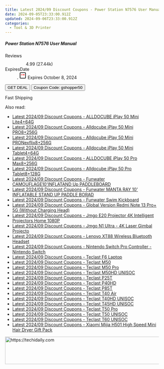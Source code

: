 ```yaml
---
title: Latest 2024/09 Discount Coupons - Power Station N7576 User Manual
date: 2024-09-05T23:33:00.912Z
updated: 2024-09-06T23:33:00.912Z
categories:
  - Tool & 3D Printer
---
```



<div class="max-w-4xl mx-auto grid grid-cols-1 lg:max-w-5xl lg:gap-x-20 lg:grid-cols-2">
  <div class="relative p-3 col-start-1 row-start-1 flex flex-col-reverse rounded-lg bg-gradient-to-t from-black/75 via-black/0 sm:bg-none sm:row-start-2 sm:p-0 lg:row-start-1">
    <h5 class="mt-1 text-lg font-semibold text-white sm:text-slate-900 md:text-2xl dark:sm:text-white">Power Station N7576 User Manual</h5>
  </div>
  
  <div class="col-start-1 col-end-3 row-start-1 grid gap-4 sm:mb-6 sm:grid-cols-4 lg:col-start-2 lg:row-span-6 lg:row-end-6 lg:mb-0 lg:gap-6">
    
  </div>
  <dl class="row-start-2 mt-4 flex items-center text-xs font-medium sm:row-start-3 sm:mt-1 md:mt-2.5 lg:row-start-2">
    <dt class="sr-only">Reviews</dt>
    <dd class="flex items-center text-indigo-600 dark:text-indigo-400">
      <svg width="24" height="24" fill="none" aria-hidden="true" class="mr-1 stroke-current dark:stroke-indigo-500">
        <path d="m12 5 2 5h5l-4 4 2.103 5L12 16l-5.103 3L9 14l-4-4h5l2-5Z" stroke-width="2" stroke-linecap="round" stroke-linejoin="round" />
      </svg>
      <span>4.99 <span class="font-normal text-slate-400">(27.44k)</span></span>
    </dd>
    <dt class="sr-only">ExpiresDate</dt>
    <dd class="flex items-center">
      <svg width="2" height="2" aria-hidden="true" fill="currentColor" class="mx-3 text-slate-300">
        <circle cx="1" cy="1" r="1" />
      </svg>
      <svg width="24" height="24" viewBox="0 0 24 24" fill="none" stroke="currentColor" stroke-width="2">
        <rect x="3" y="3" width="18" height="18" rx="2" fill="#fff" />
        <path d="M6 10L18 10" stroke="red" stroke-width="2" fill="none" />
        <path d="M10 6L10 18" stroke="#fff" stroke-width="2" fill="none" />
      </svg>
      Expires October 8, 2024    </dd>
  </dl>
  <div class="col-start-1 row-start-3 mt-4 self-center sm:col-start-2 sm:row-span-2 sm:row-start-2 sm:mt-0 lg:col-start-1 lg:row-start-3 lg:row-end-4 lg:mt-6">
    <button type="button" onClick="javascript:window.open(decodeURIComponent('https%3A%2F%2Fwww.shareasale.com%2Fu.cfm%3Fd%3D1118320%26m%3D97331%26u%3D4338022'), '_blank');void(0);" class="rounded-lg bg-red-600 px-3 py-2 text-sm font-medium leading-6 text-white">GET DEAL</button>
    <button type="button" onClick="javascript:window.open(decodeURIComponent('https%3A%2F%2Fwww.shareasale.com%2Fu.cfm%3Fd%3D1118320%26m%3D97331%26u%3D4338022'), '_blank');void(0);" class="border-dashed border-2 border-indigo-600 bg-green-100 text-sm leading-6 font-medium py-2 px-3 rounded-lg">Coupon Code: gshopper50</button>
  </div>
  <p class="col-start-1 mt-4 text-sm leading-6 sm:col-span-2 lg:col-span-1 lg:row-start-4 lg:mt-6 dark:text-slate-400">
    Fast Shipping 
  </p>
</div>
<span class="atpl-alsoreadstyle">Also read:</span>
<div><ul>
<li><a href="https://coupons.techidaily.com/coupon-1118665-share-97331-sale/"><u>Latest 2024/09 Discount Coupons - ALLDOCUBE iPlay 50 Mini Lite4+64G</u></a></li>
<li><a href="https://coupons.techidaily.com/coupon-1118663-share-97331-sale/"><u>Latest 2024/09 Discount Coupons - Alldocube iPlay 50 Mini PRO8+256G</u></a></li>
<li><a href="https://coupons.techidaily.com/coupon-1118664-share-97331-sale/"><u>Latest 2024/09 Discount Coupons - Alldocube iPlay 50 Mini PRONexflix8+256G</u></a></li>
<li><a href="https://coupons.techidaily.com/coupon-1118661-share-97331-sale/"><u>Latest 2024/09 Discount Coupons - Alldocube iPlay 50 Mini Tablet4+64G</u></a></li>
<li><a href="https://coupons.techidaily.com/coupon-1118660-share-97331-sale/"><u>Latest 2024/09 Discount Coupons - ALLDOCUBE iPlay 50 Pro Max8+256G</u></a></li>
<li><a href="https://coupons.techidaily.com/coupon-1118662-share-97331-sale/"><u>Latest 2024/09 Discount Coupons - Alldocube iPlay 50 Pro Tablet8+128G</u></a></li>
<li><a href="https://coupons.techidaily.com/coupon-1118601-share-97331-sale/"><u>Latest 2024/09 Discount Coupons - Funwater CAMOUFLAGE10'INFLATAND Up PADDLEBOARD</u></a></li>
<li><a href="https://coupons.techidaily.com/coupon-1118602-share-97331-sale/"><u>Latest 2024/09 Discount Coupons - Funwater MANTA RAY 10' INFLATABLE STAND UP PADDLE BORAD</u></a></li>
<li><a href="https://coupons.techidaily.com/coupon-1118603-share-97331-sale/"><u>Latest 2024/09 Discount Coupons - Funwater Swim Kickboard</u></a></li>
<li><a href="https://coupons.techidaily.com/coupon-1118604-share-97331-sale/"><u>Latest 2024/09 Discount Coupons - Global Version Redmi Note 13 Pro+ 5G (Without Charging Head)</u></a></li>
<li><a href="https://coupons.techidaily.com/coupon-1118607-share-97331-sale/"><u>Latest 2024/09 Discount Coupons - Jmgo E20 Projector 4K Intelligent Projectors Home 1080P</u></a></li>
<li><a href="https://coupons.techidaily.com/coupon-1118606-share-97331-sale/"><u>Latest 2024/09 Discount Coupons - Jmgo N1 Ultra - 4K Laser Gimbal Projecto</u></a></li>
<li><a href="https://coupons.techidaily.com/coupon-1118605-share-97331-sale/"><u>Latest 2024/09 Discount Coupons - Lenovo XT88 Wireless Bluetooth Headset</u></a></li>
<li><a href="https://coupons.techidaily.com/coupon-1118608-share-97331-sale/"><u>Latest 2024/09 Discount Coupons - Nintendo Switch Pro Controller - Nintendo Switch</u></a></li>
<li><a href="https://coupons.techidaily.com/coupon-1118656-share-97331-sale/"><u>Latest 2024/09 Discount Coupons - Teclast F6 Laptop</u></a></li>
<li><a href="https://coupons.techidaily.com/coupon-1118650-share-97331-sale/"><u>Latest 2024/09 Discount Coupons - Teclast M50</u></a></li>
<li><a href="https://coupons.techidaily.com/coupon-1118652-share-97331-sale/"><u>Latest 2024/09 Discount Coupons - Teclast M50 Pro</u></a></li>
<li><a href="https://coupons.techidaily.com/coupon-1118655-share-97331-sale/"><u>Latest 2024/09 Discount Coupons - Teclast M50HD UNISOC</u></a></li>
<li><a href="https://coupons.techidaily.com/coupon-1118649-share-97331-sale/"><u>Latest 2024/09 Discount Coupons - Teclast P25T</u></a></li>
<li><a href="https://coupons.techidaily.com/coupon-1118647-share-97331-sale/"><u>Latest 2024/09 Discount Coupons - Teclast P40HD</u></a></li>
<li><a href="https://coupons.techidaily.com/coupon-1118654-share-97331-sale/"><u>Latest 2024/09 Discount Coupons - Teclast P85T</u></a></li>
<li><a href="https://coupons.techidaily.com/coupon-1118653-share-97331-sale/"><u>Latest 2024/09 Discount Coupons - Teclast T40 Air</u></a></li>
<li><a href="https://coupons.techidaily.com/coupon-1118657-share-97331-sale/"><u>Latest 2024/09 Discount Coupons - Teclast T40HD UNISOC</u></a></li>
<li><a href="https://coupons.techidaily.com/coupon-1118658-share-97331-sale/"><u>Latest 2024/09 Discount Coupons - Teclast T45HD UNISOC</u></a></li>
<li><a href="https://coupons.techidaily.com/coupon-1118648-share-97331-sale/"><u>Latest 2024/09 Discount Coupons - Teclast T50 Pro</u></a></li>
<li><a href="https://coupons.techidaily.com/coupon-1118659-share-97331-sale/"><u>Latest 2024/09 Discount Coupons - Teclast T50 UNISOC</u></a></li>
<li><a href="https://coupons.techidaily.com/coupon-1118651-share-97331-sale/"><u>Latest 2024/09 Discount Coupons - Teclast T60 UNISOC</u></a></li>
<li><a href="https://coupons.techidaily.com/coupon-1118646-share-97331-sale/"><u>Latest 2024/09 Discount Coupons - Xiaomi Mijia H501 High Speed Mini Hair Dryer Gift Pack</u></a></li>
</ul></div>

<ins class="adsbygoogle"
      style="display:block"
      data-ad-client="ca-pub-7571918770474297"
      data-ad-slot="8358498916"
      data-ad-format="auto"
      data-full-width-responsive="true"></ins>
<!-- affiliate ads begin -->
<a href="https://unicoeye.pxf.io/c/5597632/2134218/18498" target="_top" id="2134218">
  <img src="//a.impactradius-go.com/display-ad/18498-2134218" border="0" alt="https://techidaily.com" width="728" height="90"/>
</a>
<img height="0" width="0" src="https://unicoeye.pxf.io/i/5597632/2134218/18498" style="position:absolute;visibility:hidden;" border="0" />
<!-- affiliate ads end -->